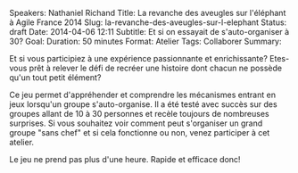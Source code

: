 Speakers: Nathaniel Richand
Title: La revanche des aveugles sur l'éléphant à Agile France 2014 
Slug: la-revanche-des-aveugles-sur-l-elephant
Status: draft
Date: 2014-04-06 12:11
Subtitle: Et si on essayait de s'auto-organiser à 30?
Goal: 
Duration: 50 minutes
Format: Atelier
Tags: Collaborer
Summary: 


Et si vous participiez à une expérience passionnante et enrichissante? Etes-vous prêt à relever le défi de recréer une histoire dont chacun ne possède qu'un tout petit élément?

Ce jeu permet d'appréhender et comprendre les mécanismes entrant en jeux lorsqu'un groupe s'auto-organise. Il a été testé avec succès sur des groupes allant de 10 à 30 personnes et recèle toujours de nombreuses surprises. 
Si vous souhaitez voir comment peut s'organiser un grand groupe "sans chef" et si cela fonctionne ou non, venez participer à cet atelier.

Le jeu ne prend pas plus d'une heure. Rapide et efficace donc!


